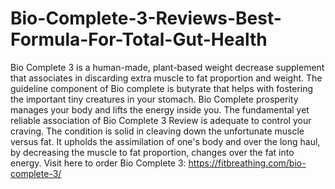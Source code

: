 # Bio-Complete-3-Reviews-Best-Formula-For-Total-Gut-Health
Bio Complete 3 is a human-made, plant-based weight decrease supplement that associates in discarding extra muscle to fat proportion and weight. The guideline component of Bio complete is butyrate that helps with fostering the important tiny creatures in your stomach. Bio Complete prosperity manages your body and lifts the energy inside you. The fundamental yet reliable association of Bio Complete 3 Review is adequate to control your craving. The condition is solid in cleaving down the unfortunate muscle versus fat. It upholds the assimilation of one's body and over the long haul, by decreasing the muscle to fat proportion, changes over the fat into energy. Visit here to order Bio Complete 3: https://fitbreathing.com/bio-complete-3/
